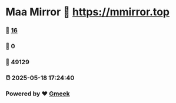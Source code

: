 # Maa Mirror :link: https://mmirror.top 
### :page_facing_up: [16](https://mmirror.top/tag.html) 
### :speech_balloon: 0 
### :hibiscus: 49129 
### :alarm_clock: 2025-05-18 17:24:40 
### Powered by :heart: [Gmeek](https://github.com/Meekdai/Gmeek)
